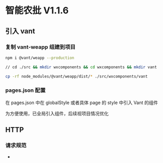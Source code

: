 # 智能农批 V1.1.6

## 引入 vant

### 复制 vant-weapp 组建到项目

```bash
npm i @vant/weapp --production

// cd ./src && mkdir wxcomponents && cd wxcomponents && mkdir vant

cp -rf node_modules/@vant/weapp/dist/* ./src/wxcomponents/vant
```

### pages.json 配置

在 pages.json 中在 globalStyle 或者具体 page 的 style 中引入 Vant 的组件

为方便使用，已全局引入组件，后续视项目情况优化

## HTTP

### 请求规范

-
